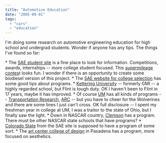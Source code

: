 ```yaml
---
title: "Automotive Education"
date: "2005-09-01"
tags: 
  - "cars"
  - "education"
---
```


I'm doing some research on automotive engineering education for high school and undergrad students. Wonder if anyone has any tips. The things I've found so far:

\* The [SAE student site](http://students.sae.org/) is a fine place to look for information. Competitions, awards, internships -- more college student focused. This [supermileage contes](http://www.sae.org/news/releases/05smfinal.htm)t looks fun. I wonder if there is an opportunity to create some biodiesel version of this project. \* The [SAE website for college selection](http://students.sae.org/chapters/choosecollege.htm) has some good tips about programs. \* [Kettering University](http://www.kettering.edu/) \-- formerly GMI -- a highly regarded school, but Flint is tough duty. OK I haven't been to Flint in 17 years, maybe it has improved. \* Of course [UM](http://www.umich.edu) has all kinds of programs -- [Transportation Research](http://www.umtri.umich.edu/), [ARC](http://arc.engin.umich.edu/) -- but you have to cheer for the Wolverines and there are some lines I just can't cross. OK full disclosure -- I spent my freshman year in college at UM, I was a traitor to the state of Ohio, but I finally saw the light. \* Down in NASCAR country, [Clemson](http://www.ces.clemson.edu/me/research/index.htm) has a program. There must be other NASCAR state schools that have programs? \* [Colorado State](http://www.engr.colostate.edu/me/) from the SAE site is supposed to have a program of some sort. \* The [art center college of design](http://www.artcenter.edu/) in Pasadena has a program, more focused on aesthetics.
